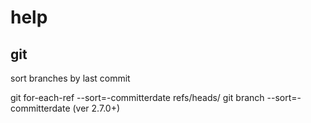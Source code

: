 # help

## git
sort branches by last commit

git for-each-ref --sort=-committerdate refs/heads/
git branch --sort=-committerdate  (ver 2.7.0+)

